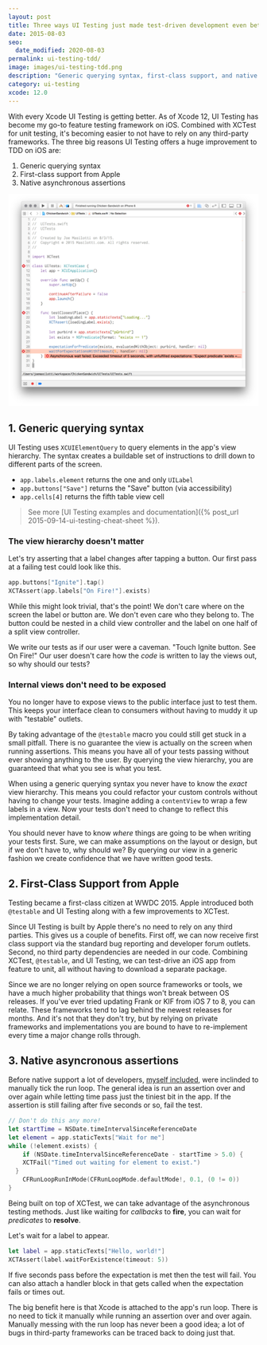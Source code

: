 ```yaml
---
layout: post
title: Three ways UI Testing just made test-driven development even better
date: 2015-08-03
seo:
  date_modified: 2020-08-03
permalink: ui-testing-tdd/
image: images/ui-testing-tdd.png
description: "Generic querying syntax, first-class support, and native asynchronous assertions make for a great TDD experience on iOS."
category: ui-testing
xcode: 12.0
---
```


With every Xcode UI Testing is getting better. As of Xcode 12, UI Testing has become my go-to feature testing framework on iOS. Combined with XCTest for unit testing, it's becoming easier to not have to rely on any third-party frameworks. The three big reasons UI Testing offers a huge improvement to TDD on iOS are:

1. Generic querying syntax
2. First-class support from Apple
3. Native asynchronous assertions

![Test-Driven Development with UI Testing](/images/ui-testing-tdd.png "Test-Driven Development with UI Testing")

## 1. Generic querying syntax

UI Testing uses `XCUIElementQuery` to query elements in the app's view hierarchy. The syntax creates a buildable set of instructions to drill down to different parts of the screen.

- `app.labels.element` returns the one and only `UILabel`
- `app.buttons["Save"]` returns the "Save" button (via accessibility)
- `app.cells[4]` returns the fifth table view cell

> See more [UI Testing examples and documentation]({% post_url 2015-09-14-ui-testing-cheat-sheet %}).

### The view hierarchy doesn't matter

Let's try asserting that a label changes after tapping a button. Our first pass at a failing test could look like this.

````swift
app.buttons["Ignite"].tap()
XCTAssert(app.labels["On Fire!"].exists)
````

While this might look trivial, that's the point! We don't care where on the screen the label or button are. We don't even care who they belong to. The button could be nested in a child view controller and the label on one half of a split view controller. 

We write our tests as if our user were a caveman. "Touch Ignite button. See On Fire!" Our user doesn't care how the *code* is written to lay the views out, so why should our tests?

### Internal views don't need to be exposed

You no longer have to expose views to the public interface just to test them. This keeps your interface clean to consumers without having to muddy it up with "testable" outlets. 

By taking advantage of the `@testable` macro you could still get stuck in a small pitfall. There is no guarantee the view is actually on the screen when running assertions. This means you have all of your tests passing without ever showing anything to the user. By querying the view hierarchy, you are guaranteed that what you see is what you test.

When using a generic querying syntax you never have to know the *exact* view hierarchy. This means you could refactor your custom controls without having to change your tests. Imagine adding a `contentView` to wrap a few labels in a view. Now your tests don't need to change to reflect this implementation detail.

You should never have to know *where* things are going to be when writing your tests first. Sure, we can make assumptions on the layout or design, but if we don't have to, why should we? By querying our view in a generic fashion we create confidence that we have written good tests.

## 2. First-Class Support from Apple

Testing became a first-class citizen at WWDC 2015. Apple introduced both `@testable` and UI Testing along with a few improvements to XCTest.

Since UI Testing is built by Apple there's no need to rely on any third parties. This gives us a couple of benefits. First off, we can now receive first class support via the standard bug reporting and developer forum outlets. Second, no third party dependencies are needed in our code. Combining XCTest, `@testable`, and UI Testing, we can test-drive an iOS app from feature to unit, all without having to download a separate package.

Since we are no longer relying on open source frameworks or tools, we have a much higher probability that things won't break between OS releases. If you've ever tried updating Frank or KIF from iOS 7 to 8, you can relate. These frameworks tend to lag behind the newest releases for months. And it's not that they don't try, but by relying on private frameworks and implementations you are bound to have to re-implement every time a major change rolls through.

## 3. Native asyncronous assertions

Before native support a lot of developers, [myself included](https://github.com/joemasilotti/JAMTestHelper), were inclinded to manually tick the run loop. The general idea is run an assertion over and over again while letting time pass just the tiniest bit in the app. If the assertion is still failing after five seconds or so, fail the test.

````swift
// Don't do this any more!
let startTime = NSDate.timeIntervalSinceReferenceDate
let element = app.staticTexts["Wait for me"]
while (!element.exists) {
    if (NSDate.timeIntervalSinceReferenceDate - startTime > 5.0) {
    XCTFail("Timed out waiting for element to exist.")
  }
    CFRunLoopRunInMode(CFRunLoopMode.defaultMode!, 0.1, (0 != 0))
}
````

Being built on top of XCTest, we can take advantage of the asynchronous testing methods. Just like waiting for *callbacks* to **fire**, you can wait for *predicates* to **resolve**.

Let's wait for a label to appear.

````swift
let label = app.staticTexts["Hello, world!"]
XCTAssert(label.waitForExistence(timeout: 5))
````

If five seconds pass before the expectation is met then the test will fail. You can also attach a handler block in that gets called when the expectation fails or times out.

The big benefit here is that Xcode is attached to the app's run loop. There is no need to tick it manually while running an assertion over and over again. Manually messing with the run loop has never been a good idea; a lot of bugs in third-party frameworks can be traced back to doing just that.
